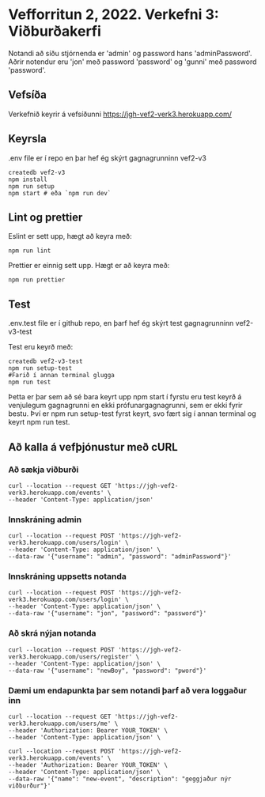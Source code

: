 # Vefforritun 2, 2022. Verkefni 3: Viðburðakerfi

Notandi að síðu stjórnenda er 'admin' og password hans 'adminPassword'.
Aðrir notendur eru 'jon' með password 'password' og 'gunni' með password 'password'.

## Vefsíða

Verkefnið keyrir á vefsíðunni https://jgh-vef2-verk3.herokuapp.com/

## Keyrsla

.env file er í repo en þar hef ég skýrt gagnagrunninn vef2-v3

```
createdb vef2-v3
npm install
npm run setup
npm start # eða `npm run dev`
```

## Lint og prettier

Eslint er sett upp, hægt að keyra með:

```
npm run lint
```

Prettier er einnig sett upp. Hægt er að keyra með:

```
npm run prettier
```

## Test

.env.test file er í github repo, en þarf hef ég skýrt test gagnagrunninn vef2-v3-test

Test eru keyrð með:

```
createdb vef2-v3-test
npm run setup-test
#Farið í annan terminal glugga
npm run test
```

Þetta er þar sem að sé bara keyrt upp npm start í fyrstu eru test keyrð á venjulegum gagnagrunni en ekki prófunargagnagrunni, sem er ekki fyrir bestu. Því er npm run setup-test fyrst keyrt, svo fært sig í annan terminal og keyrt npm run test.

## Að kalla á vefþjónustur með cURL

### Að sækja viðburði

```
curl --location --request GET 'https://jgh-vef2-verk3.herokuapp.com/events' \
--header 'Content-Type: application/json'
```

### Innskráning admin

```
curl --location --request POST 'https://jgh-vef2-verk3.herokuapp.com/users/login' \
--header 'Content-Type: application/json' \
--data-raw '{"username": "admin", "password": "adminPassword"}'
```

### Innskráning uppsetts notanda

```
curl --location --request POST 'https://jgh-vef2-verk3.herokuapp.com/users/login' \
--header 'Content-Type: application/json' \
--data-raw '{"username": "jon", "password": "password"}'
```

### Að skrá nýjan notanda

```
curl --location --request POST 'https://jgh-vef2-verk3.herokuapp.com/users/register' \
--header 'Content-Type: application/json' \
--data-raw '{"username": "newBoy", "password": "pword"}'
```

### Dæmi um endapunkta þar sem notandi þarf að vera loggaður inn

```
curl --location --request GET 'https://jgh-vef2-verk3.herokuapp.com/users/me' \
--header 'Authorization: Bearer YOUR_TOKEN' \
--header 'Content-Type: application/json' \
```

```
curl --location --request POST 'https://jgh-vef2-verk3.herokuapp.com/events' \
--header 'Authorization: Bearer YOUR_TOKEN' \
--header 'Content-Type: application/json' \
--data-raw '{"name": "new-event", "description": "geggjaður nýr viðburður"}'
```
